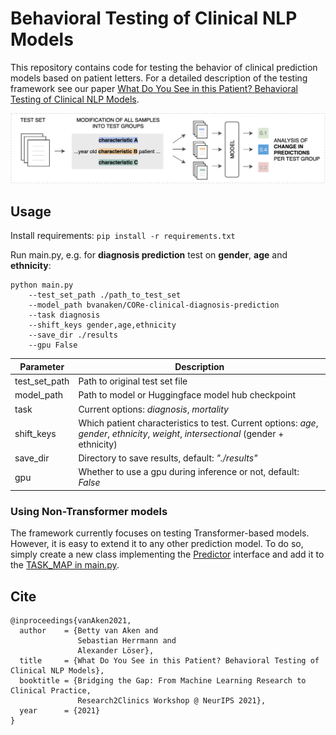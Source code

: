 # Behavioral Testing of Clinical NLP Models

This repository contains code for testing the behavior of clinical prediction models based on patient letters. For a detailed description of the testing framework see our paper [What Do You See in this Patient? Behavioral Testing of Clinical NLP Models]().

![From an existing test set we create test groups by altering specific tokens in the clinical note. We then analyse the change in predictions which reveals the impact of the mention on the clinical NLP model.](/img/framework.png)

## Usage

Install requirements: `pip install -r requirements.txt`

Run main.py, e.g. for **diagnosis prediction** test on **gender**, **age** and **ethnicity**:
```
python main.py 
    --test_set_path ./path_to_test_set
    --model_path bvanaken/CORe-clinical-diagnosis-prediction
    --task diagnosis
    --shift_keys gender,age,ethnicity
    --save_dir ./results
    --gpu False
```

| Parameter  | Description |
| ------------- | ------------- |
| test_set_path  | Path to original test set file  |
| model_path  | Path to model or Huggingface model hub checkpoint |
| task  | Current options: *diagnosis*, *mortality* |
| shift_keys  | Which patient characteristics to test. Current options: *age*, *gender*, *ethnicity*, *weight*, *intersectional* (gender + ethnicity) |
| save_dir  | Directory to save results, default: *"./results"* |
| gpu  | Whether to use a gpu during inference or not, default: *False* |

### Using Non-Transformer models
The framework currently focuses on testing Transformer-based models. However, it is easy to extend it to any other prediction model. To do so, simply create a new class implementing the [Predictor](/prediction.py#L11) interface and add it to the [TASK_MAP in main.py](/main.py#L23).

## Cite
```
@inproceedings{vanAken2021,
  author    = {Betty van Aken and
               Sebastian Herrmann and
               Alexander Löser},
  title     = {What Do You See in this Patient? Behavioral Testing of Clinical NLP Models},
  booktitle = {Bridging the Gap: From Machine Learning Research to Clinical Practice, 
               Research2Clinics Workshop @ NeurIPS 2021},
  year      = {2021}
}
```
